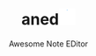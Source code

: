 <div align="center">
  <h1>aned<img width="30" src="./assets/seedling.gif" alt="seedling emoji"></h1>
  <span>Awesome Note EDitor</span>
</div>